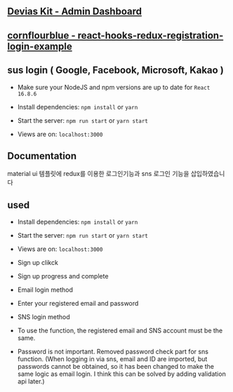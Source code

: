 ## [Devias Kit - Admin Dashboard](https://github.com/devias-io/material-kit-react) 
## [cornflourblue - react-hooks-redux-registration-login-example](https://github.com/cornflourblue/react-hooks-redux-registration-login-example)
## sus login ( Google, Facebook, Microsoft, Kakao ) 


- Make sure your NodeJS and npm versions are up to date for `React 16.8.6`

- Install dependencies: `npm install` or `yarn`

- Start the server: `npm run start` or `yarn start`

- Views are on: `localhost:3000`

## Documentation

material ui 템플릿에 redux를 이용한 로그인기능과 sns 로그인 기능을 삽입하였습니다

## used
- Install dependencies: `npm install` or `yarn`

- Start the server: `npm run start` or `yarn start`

- Views are on: `localhost:3000`

- Sign up clikck
- Sign up progress and complete

* Email login method 
- Enter your registered email and password 
* SNS login method 
- To use the function, the registered email and SNS account must be the same.

* Password is not important. Removed password check part for sns function. (When logging in via sns, email and ID are imported, but passwords cannot be obtained, so it has been changed to make the same logic as email login. I think this can be solved by adding validation api later.)


